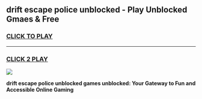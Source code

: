 
## drift escape police unblocked - Play Unblocked Gmaes & Free
<h3>
<a href="https://news.freeplayer.one?title=drift_escape_police_unblocked&ref=23F">CLICK TO PLAY</a></h3>
<hr>

<h3>
<a href="https://news.freeplayer.one?title=drift_escape_police_unblocked&ref=23F">CLICK 2 PLAY</a>
  
</h3>

<a href="https://news.freeplayer.one?title=drift_escape_police_unblocked&ref=23F/"><img src="https://clearcache.store/games.png"></a>


**drift escape police unblocked games unblocked: Your Gateway to Fun and Accessible Online Gaming**
